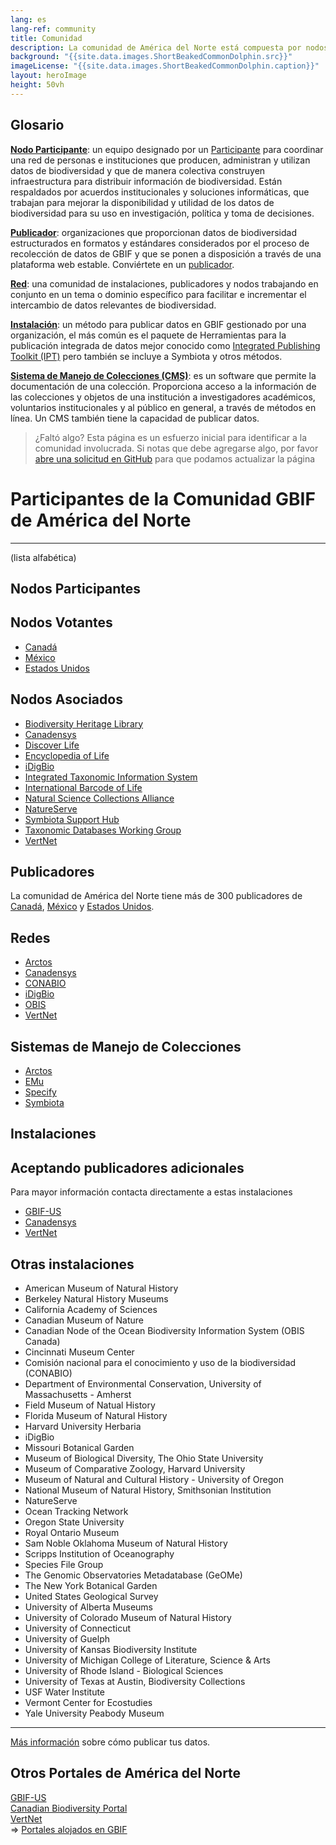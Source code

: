 ```yaml
---
lang: es
lang-ref: community
title: Comunidad
description: La comunidad de América del Norte está compuesta por nodos, publicadores, instalaciones y redes que trabajan en conjunto para gestionar y utilizar datos de biodiversidad.
background: "{{site.data.images.ShortBeakedCommonDolphin.src}}"
imageLicense: "{{site.data.images.ShortBeakedCommonDolphin.caption}}"
layout: heroImage
height: 50vh
---
```


## Glosario
[**Nodo Participante**](#nodes): un equipo designado por un [Participante](https://www.gbif.org/es/the-gbif-network#:~:text=La%20Red%20GBIF,los%20datos%20de%20biodiversidad) para coordinar una red de personas e instituciones que producen, administran y utilizan datos de biodiversidad y que de manera colectiva construyen infraestructura para distribuir información de biodiversidad. Están respaldados por acuerdos institucionales y soluciones informáticas, que trabajan para mejorar la disponibilidad y utilidad de los datos de biodiversidad para su uso en investigación, política y toma de decisiones. 

[**Publicador**](#publishers): organizaciones que proporcionan datos de biodiversidad estructurados en formatos y estándares considerados por el proceso de recolección de datos de GBIF y que se ponen a disposición a través de una plataforma web estable. Conviértete en un [publicador](https://www.gbif.org/es/become-a-publisher). 

[**Red**](#networks): una comunidad de instalaciones, publicadores y nodos trabajando en conjunto en un tema o dominio específico para facilitar e incrementar el intercambio de datos relevantes de biodiversidad.

[**Instalación**](#installations): un método para publicar datos en GBIF gestionado por una organización, el más común es el paquete de Herramientas para la publicación integrada de datos mejor conocido como [Integrated Publishing Toolkit (IPT)](https://www.gbif.org/es/ipt) pero también se incluye a Symbiota y otros métodos. 

[**Sistema de Manejo de Colecciones (CMS)**](#cms): es un software que permite la documentación de una colección. Proporciona acceso a la información de las colecciones y objetos de una institución a investigadores académicos, voluntarios institucionales y al público en general,  a través de métodos en línea. Un CMS también  tiene la capacidad de publicar datos. 

> ¿Faltó algo? Esta página es un esfuerzo inicial para identificar a la comunidad involucrada. Si notas que debe agregarse algo, por favor [abre una solicitud en GitHub](https://github.com/gbif/hp-north-america/issues/new) para que podamos actualizar la página


# Participantes de la Comunidad GBIF de América del Norte
------------------------------
(lista alfabética) 

<a name="nodes"></a>Nodos Participantes
------------
## Nodos Votantes
- [Canadá](https://www.gbif.org/es/country/CA/summary)
- [México](https://www.gbif.org/es/country/MX/summary)
- [Estados Unidos](https://www.gbif.org/es/country/US/summary)

## Nodos Asociados
- [Biodiversity Heritage Library](https://www.gbif.org/participant/366)
- [Canadensys](https://www.gbif.org/participant/365)
- [Discover Life](https://www.gbif.org/participant/289)
- [Encyclopedia of Life](https://www.gbif.org/participant/291)
- [iDigBio](https://www.gbif.org/participant/375)
- [Integrated Taxonomic Information System](https://www.gbif.org/participant/295)
- [International Barcode of Life](https://www.gbif.org/participant/353)
- [Natural Science Collections Alliance](https://www.gbif.org/participant/301)
- [NatureServe](https://www.gbif.org/participant/302)
- [Symbiota Support Hub](https://www.gbif.org/participant/429)
- [Taxonomic Databases Working Group](https://www.gbif.org/participant/309)
- [VertNet](https://www.gbif.org/participant/361)

<a name="publishers"></a>Publicadores
------------
La comunidad de América del Norte tiene más de 300 publicadores de [Canadá](https://www.gbif.org/es/publisher/search?country=CA), [México](https://www.gbif.org/es/publisher/search?country=MX) y [Estados Unidos](https://www.gbif.org/es/publisher/search?country=US). 

<a name="networks"></a>Redes
------------
- [Arctos](https://www.gbif.org/network/1f2c0cbe-40df-43f6-ba07-e76133e78c31)
- [Canadensys](https://data.canadensys.net/)
- [CONABIO](https://www.gbif.org/publisher/ff90b050-c256-11db-b71b-b8a03c50a862)
- [iDigBio](https://www.idigbio.org/)
- [OBIS](https://www.gbif.org/network/2b7c7b4f-4d4f-40d3-94de-c28b6fa054a6)
- [VertNet](http://www.vertnet.org/)

<a name="cms"></a>Sistemas de Manejo de Colecciones
------------
- [Arctos](https://arctosdb.org/)
- [EMu](https://www.axiell.com/solutions/product/emu/)
- [Specify](https://www.specifysoftware.org/)
- [Symbiota](https://symbiota.org/)

<a name="installations"></a>Instalaciones
------------
## Aceptando publicadores adicionales
Para mayor información contacta directamente a estas instalaciones
- [GBIF-US](https://bison.usgs.gov/ipt/)
- [Canadensys](http://data.canadensys.net/ipt/)
- [VertNet](http://ipt.vertnet.org:8080/ipt/)

## Otras instalaciones
- American Museum of Natural History
- Berkeley Natural History Museums
- California Academy of Sciences
- Canadian Museum of Nature
- Canadian Node of the Ocean Biodiversity Information System (OBIS Canada)
- Cincinnati Museum Center
- Comisión nacional para el conocimiento y uso de la biodiversidad (CONABIO)
- Department of Environmental Conservation, University of Massachusetts - Amherst
- Field Museum of Natual History
- Florida Museum of Natural History
- Harvard University Herbaria
- iDigBio
- Missouri Botanical Garden
- Museum of Biological Diversity, The Ohio State University
- Museum of Comparative Zoology, Harvard University
- Museum of Natural and Cultural History - University of Oregon
- National Museum of Natural History, Smithsonian Institution
- NatureServe
- Ocean Tracking Network
- Oregon State University
- Royal Ontario Museum
- Sam Noble Oklahoma Museum of Natural History
- Scripps Institution of Oceanography
- Species File Group
- The Genomic Observatories Metadatabase (GeOMe)
- The New York Botanical Garden
- United States Geological Survey
- University of Alberta Museums
- University of Colorado Museum of Natural History
- University of Connecticut
- University of Guelph
- University of Kansas Biodiversity Institute
- University of Michigan College of Literature, Science & Arts
- University of Rhode Island - Biological Sciences
- University of Texas at Austin, Biodiversity Collections
- USF Water Institute
- Vermont Center for Ecostudies
- Yale University Peabody Museum

------
[Más información](https://data-blog.gbif.org/post/installations-and-hosting-solutions-explained/) sobre cómo publicar tus datos.

Otros Portales de América del Norte
----------
[GBIF-US](https://www.gbif.us)     
[Canadian Biodiversity Portal](https://hp-canadian-biodiversity.gbif-staging.org/)     
[VertNet](https://hp-vertnet-plus.gbif-staging.org/)    
=> [Portales alojados en GBIF](https://dev.gbif.org/hosted-portals.html) 
